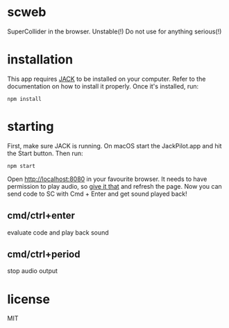 # scweb

SuperCollider in the browser. Unstable(!) Do not use for anything serious(!)

# installation

This app requires [JACK](http://jackaudio.org/) to be installed on your computer. Refer to the documentation on how to install it properly. Once it's installed, run:

```
npm install
```

# starting

First, make sure JACK is running. On macOS start the JackPilot.app and hit the Start button. Then run:

```
npm start
```

Open [http://localhost:8080](http://localhost:8080) in your favourite browser.
It needs to have permission to play audio, so [give it that](https://support.mozilla.org/en-US/kb/block-autoplay)
and refresh the page. Now you can send code to SC with Cmd + Enter and get sound played back!

## cmd/ctrl+enter

evaluate code and play back sound

## cmd/ctrl+period

stop audio output

# license

MIT
